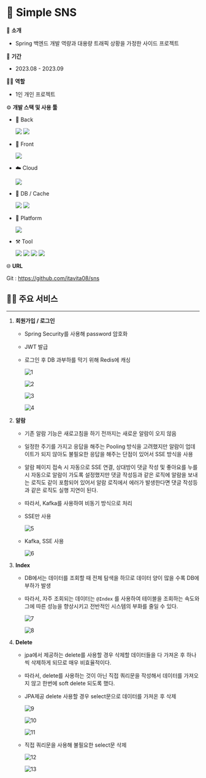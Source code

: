 # 🛜 Simple SNS

📝 **소개**

- Spring 백엔드 개발 역량과 대용량 트래픽 상황을 가정한 사이드 프로젝트

📆 **기간**

- 2023.08 - 2023.09

🧑‍💻 **역할**

- 1인 개인 프로젝트

⚙️ **개발 스택 및 사용 툴**

- 👾 Back

   <img src="https://img.shields.io/badge/Springboot-6DB33F?style=flat&logo=springboot&logoColor=white"> <img src="https://img.shields.io/badge/Java-F37C20?style=flat&logo=&logoColor=white">
       
- 🐥 Front

   <img src="https://img.shields.io/badge/JavaScript-F7DF1E?style=flat&logo=javascript&logoColor=white">
   
- ☁️ Cloud

   <img src="https://img.shields.io/badge/Heroku-430098?style=flat&logo=heroku&logoColor=white">
       
- 💾 DB / Cache

   <img src="https://img.shields.io/badge/Postgresql-4169E1?style=flat&logo=postgresql&logoColor=white"> <img src="https://img.shields.io/badge/Redis-DC382D?style=flat&logo=redis&logoColor=white">
   
- 🔩 Platform

   <img src="https://img.shields.io/badge/Apache Kafka-231F20?style=flat&logo=apachekafka&logoColor=white">
   
- ⚒️ Tool

   <img src="https://img.shields.io/badge/IntelliJ-6A5FBB?style=flat&logo=&logoColor=white"> <img src="https://img.shields.io/badge/GitHub-181717?style=flat&logo=github&logoColor=white"> <img src="https://img.shields.io/badge/Postman-FF6C37?style=flat&logo=postman&logoColor=white"> <img src="https://img.shields.io/badge/Gitkraken-179287?style=flat&logo=gitkraken&logoColor=white">

🌐 **URL**

Git : https://github.com/itavita08/sns

## 🧑‍🔧 주요 서비스

---

1. **회원가입 / 로그인**
    - Spring Security를 사용해 password 암호화
    - JWT 발급
    - 로그인 후 DB 과부하를 막기 위해 Redis에 캐싱
        
        ![1](https://github.com/itavita08/Deep-Story/assets/105635205/57447a39-0bb4-4180-b80a-4fe7b9e94aeb)
        
        ![2](https://github.com/itavita08/Deep-Story/assets/105635205/6f4cbaa6-f8cf-49ed-a0a5-70a7010b18a1)
        
        ![3](https://github.com/itavita08/Deep-Story/assets/105635205/efc2a933-d57a-4c0f-8c54-2ae5123337ca)

        
        ![4](https://github.com/itavita08/Deep-Story/assets/105635205/4da820b1-b68f-41f9-848e-6a6f467babb3)
        
2. **알람**
    - 기존 알람 기능은 새로고침을 하기 전까지는 새로운 알람이 오지 않음
    - 일정한 주기를 가지고 응답을 해주는 Pooling 방식을 고려했지만 알람이 업데이트가 되지 않아도 불필요한 응답을 해주는 단점이 있어서 SSE 방식을 사용
    - 알람 페이지 접속 시 자동으로 SSE 연결, 상대방이 댓글 작성 및 좋아요를 누를 시 자동으로 알람이 가도록 설정했지만 댓글 작성등과 같은 로직에 알람을 보내는 로직도 같이 포함되어 있어서 알람 로직에서 에러가 발생한다면 댓글 작성등과 같은 로직도 실행 지연이 된다.
    - 따라서, Kafka를 사용하여 비동기 방식으로 처리
    - SSE만 사용
        
        ![5](https://github.com/itavita08/Deep-Story/assets/105635205/11fd9fb0-228b-4504-a8a6-b95e2e0ff0d6)
        
    - Kafka, SSE 사용
        
        ![6](https://github.com/itavita08/Deep-Story/assets/105635205/3c50bfdb-cff1-4fe0-ac81-a9026e12aedf)
        
3. **Index**
    - DB에서는 데이터를 조회할 때 전체 탐색을 하므로 데이터 양이 많을 수록 DB에 부하가 발생
    - 따라서, 자주 조회되는 데이터는 `@Index` 를 사용하여 테이블을 조회하는 속도와 그에 따른 성능을 향상시키고 전반적인 시스템의 부화를 줄일 수 있다.
        
        ![7](https://github.com/itavita08/Deep-Story/assets/105635205/d0df98ce-be13-452e-a21e-9f23d16fbfd4)
        
        ![8](https://github.com/itavita08/Deep-Story/assets/105635205/340e8a7f-4799-45f8-b027-80fb4b05c9a9)
        

1. **Delete**
    - jpa에서 제공하는 delete를 사용할 경우 삭제할 데이터들을 다 가져온 후 하나씩 삭제하게 되므로 매우 비효율적이다.
    - 따라서, delete를 사용하는 것이 아닌 직접 쿼리문을 작성해서 데이터를 가져오지 않고 한번에 soft delete 되도록 했다.
    - JPA제공 delete 사용할 경우 select문으로 데이터를 가져온 후 삭제
        
        ![9](https://github.com/itavita08/Deep-Story/assets/105635205/ffac4615-e18b-408e-9f40-c4ac6fab4cd2)
        
        ![10](https://github.com/itavita08/Deep-Story/assets/105635205/d2f49c6a-9fde-4e10-8ea6-d2c1c70fe7ee)
        
        ![11](https://github.com/itavita08/Deep-Story/assets/105635205/5eaad508-ca2b-4896-b569-e08196f4bd67)
        
    - 직접 쿼리문을 사용해 불필요한 select문 삭제
        
        ![12](https://github.com/itavita08/Deep-Story/assets/105635205/6c4b82ce-81fc-48c0-ba50-0bd223aecaaa)
        
        ![13](https://github.com/itavita08/Deep-Story/assets/105635205/05f98b90-e4a0-4c2f-8308-167a8b46b2c0)
